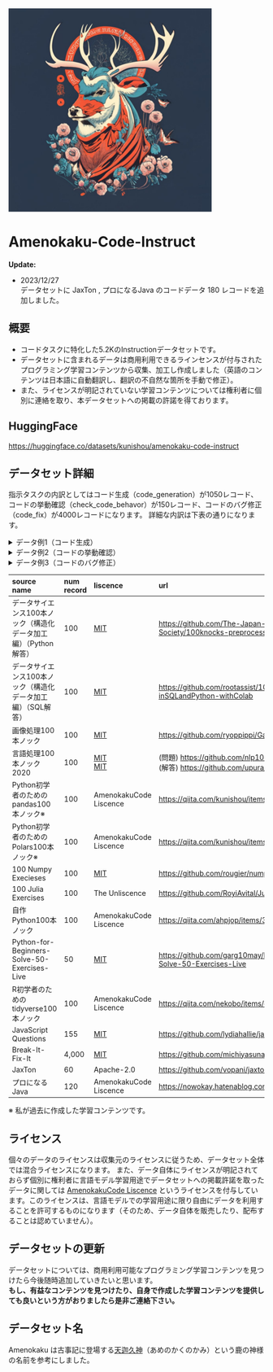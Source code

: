 <img src="https://github.com/kunishou/amenokaku-code-instruct/blob/main/image/amenokaku.png" alt="amenokaku_code">

# Amenokaku-Code-Instruct

**Update:**  
- 2023/12/27  
データセットに JaxTon , プロになるJava のコードデータ 180 レコードを追加しました。 

## 概要
- コードタスクに特化した5.2KのInstructionデータセットです。
- データセットに含まれるデータは商用利用できるラインセンスが付与されたプログラミング学習コンテンツから収集、加工し作成しました（英語のコンテンツは日本語に自動翻訳し、翻訳の不自然な箇所を手動で修正）。
- また、ライセンスが明記されていない学習コンテンツについては権利者に個別に連絡を取り、本データセットへの掲載の許諾を得ております。

## HuggingFace
https://huggingface.co/datasets/kunishou/amenokaku-code-instruct

## データセット詳細
指示タスクの内訳としてはコード生成（code_generation）が1050レコード、コードの挙動確認（check_code_behavor）が150レコード、コードのバグ修正（code_fix）が4000レコードになります。
詳細な内訳は下表の通りになります。

<details>
<summary>データ例1（コード生成）</summary>

```
Instruction:

  Pythonを用いて、renketsu.pngを4-連結数により、色分けせよ。
  
  4-連結数とは近傍との画素の状態を見る値である。
  通常、近傍は注目画素x0(x,y)が0でない場合に対して、次のように定義される。
  
  x4(x-1,y-1) x3(x,y-1) x2(x+1,y-1)
  x5(x-1,y)   x0(x,y)   x1(x+1,y)
  x6(x-1,y+1) x7(x,y+1) x8(x+1,y+1)
  
  ここで4連結数とは、次式で計算される。
  
  S = (x1 - x1 x2 x3) + (x3 - x3 x4 x5) + (x5 - x5 x6 x7) + (x7 - x7 x8 x1) 
  
  S = [0,4]の範囲をとり、
  - S = 0 は内部点
  - S = 1 は端点
  - S = 2 は連結点
  - S = 3 は分岐点
  - S = 4 は交差点
  を示す。

Output:

  import cv2
  import numpy as np
  import matplotlib.pyplot as plt
  
  
  # hilditch thining
  def hilditch(img):
      # get shape
      H, W, C = img.shape
  
      # prepare out image
      out = np.zeros((H, W), dtype=np.int)
      out[img[..., 0] > 0] = 1
  
      # inverse pixel value
      tmp = out.copy()
      _tmp = 1 - tmp
  
      count = 1
      while count > 0:
          count = 0
          tmp = out.copy()
          _tmp = 1 - tmp
  
          tmp2 = out.copy()
          _tmp2 = 1 - tmp2
          
          # each pixel
          for y in range(H):
              for x in range(W):
                  # skip black pixel
                  if out[y, x] < 1:
                      continue
                  
                  judge = 0
                  
                  ## condition 1
                  if (tmp[y, min(x+1, W-1)] * tmp[max(y-1,0 ), x] * tmp[y, max(x-1, 0)] * tmp[min(y+1, H-1), x]) == 0:
                      judge += 1
                      
                  ## condition 2
                  c = 0
                  c += (_tmp[y, min(x+1, W-1)] - _tmp[y, min(x+1, W-1)] * _tmp[max(y-1, 0), min(x+1, W-1)] * _tmp[max(y-1, 0), x])
                  c += (_tmp[max(y-1, 0), x] - _tmp[max(y-1, 0), x] * _tmp[max(y-1, 0), max(x-1, 0)] * _tmp[y, max(x-1, 0)])
                  c += (_tmp[y, max(x-1, 0)] - _tmp[y, max(x-1, 0)] * _tmp[min(y+1, H-1), max(x-1, 0)] * _tmp[min(y+1, H-1), x])
                  c += (_tmp[min(y+1, H-1), x] - _tmp[min(y+1, H-1), x] * _tmp[min(y+1, H-1), min(x+1, W-1)] * _tmp[y, min(x+1, W-1)])
                  if c == 1:
                      judge += 1
                      
                  ## condition 3
                  if np.sum(tmp[max(y-1, 0) : min(y+2, H), max(x-1, 0) : min(x+2, W)]) >= 3:
                      judge += 1
  
                  ## condition 4
                  if np.sum(out[max(y-1, 0) : min(y+2, H), max(x-1, 0) : min(x+2, W)]) >= 2:
                      judge += 1
  
                  ## condition 5
                  _tmp2 = 1 - out
  
                  c = 0
                  c += (_tmp2[y, min(x+1, W-1)] - _tmp2[y, min(x+1, W-1)] * _tmp2[max(y-1, 0), min(x+1, W-1)] * _tmp2[max(y-1, 0), x])
                  c += (_tmp2[max(y-1, 0), x] - _tmp2[max(y-1, 0), x] * (1 - tmp[max(y-1, 0), max(x-1, 0)]) * _tmp2[y, max(x-1, 0)])
                  c += (_tmp2[y, max(x-1, 0)] - _tmp2[y, max(x-1, 0)] * _tmp2[min(y+1, H-1), max(x-1, 0)] * _tmp2[min(y+1, H-1), x])
                  c += (_tmp2[min(y+1, H-1), x] - _tmp2[min(y+1, H-1), x] * _tmp2[min(y+1, H-1), min(x+1, W-1)] * _tmp2[y, min(x+1, W-1)])
                  if c == 1 or (out[max(y-1, 0), max(x-1,0 )] != tmp[max(y-1, 0), max(x-1, 0)]):
                      judge += 1
  
                  c = 0
                  c += (_tmp2[y, min(x+1, W-1)] - _tmp2[y, min(x+1, W-1)] * _tmp2[max(y-1, 0), min(x+1, W-1)] * (1 - tmp[max(y-1, 0), x]))
                  c += ((1-tmp[max(y-1, 0), x]) - (1 - tmp[max(y-1, 0), x]) * _tmp2[max(y-1, 0), max(x-1, 0)] * _tmp2[y, max(x-1, 0)])
                  c += (_tmp2[y, max(x-1,0 )] - _tmp2[y, max(x-1,0 )] * _tmp2[min(y+1, H-1), max(x-1, 0)] * _tmp2[min(y+1, H-1), x])
                  c += (_tmp2[min(y+1, H-1), x] - _tmp2[min(y+1, H-1), x] * _tmp2[min(y+1, H-1), min(x+1, W-1)] * _tmp2[y, min(x+1, W-1)])
                  if c == 1 or (out[max(y-1, 0), x] != tmp[max(y-1, 0), x]):
                      judge += 1
  
                  c = 0
                  c += (_tmp2[y, min(x+1, W-1)] - _tmp2[y, min(x+1, W-1)] * (1 - tmp[max(y-1, 0), min(x+1, W-1)]) * _tmp2[max(y-1, 0), x])
                  c += (_tmp2[max(y-1, 0), x] - _tmp2[max(y-1, 0), x] * _tmp2[max(y-1, 0), max(x-1, 0)] * _tmp2[y, max(x-1, 0)])
                  c += (_tmp2[y, max(x-1, 0)] - _tmp2[y, max(x-1, 0)] * _tmp2[min(y+1, H-1), max(x-1, 0)] * _tmp2[min(y+1, H-1), x])
                  c += (_tmp2[min(y+1, H-1), x] - _tmp2[min(y+1, H-1), x] * _tmp2[min(y+1, H-1), min(x+1, W-1)] * _tmp2[y, min(x+1, W-1)])
                  if c == 1 or (out[max(y-1, 0), min(x+1, W-1)] != tmp[max(y-1, 0), min(x+1, W-1)]):
                      judge += 1
  
                  c = 0
                  c += (_tmp2[y, min(x+1, W-1)] - _tmp2[y, min(x+1, W-1)] * _tmp2[max(y-1, 0), min(x+1, W-1)] * _tmp2[max(y-1, 0), x])
                  c += (_tmp2[max(y-1, 0), x] - _tmp2[max(y-1, 0), x] * _tmp2[max(y-1, 0), max(x-1, 0)] * (1 - tmp[y, max(x-1, 0)]))
                  c += ((1 - tmp[y, max(x-1, 0)]) - (1 - tmp[y, max(x-1, 0)]) * _tmp2[min(y+1, H-1), max(x-1, 0)] * _tmp2[min(y+1, H-1), x])
                  c += (_tmp2[min(y+1, H-1), x] - _tmp2[min(y+1, H-1), x] * _tmp2[min(y+1, H-1), min(x+1, W-1)] * _tmp2[y, min(x+1, W-1)])
                  if c == 1 or (out[y, max(x-1, 0)] != tmp[y, max(x-1, 0)]):
                      judge += 1
                  
                  if judge >= 8:
                      out[y, x] = 0
                      count += 1
                      
      out = out.astype(np.uint8) * 255
  
      return out
  
  
  # Read image
  img = cv2.imread("gazo.png").astype(np.float32)
  
  # hilditch thining
  out = hilditch(img)
  
  # Save result
  cv2.imwrite("out.png", out)
  cv2.imshow("result", out)
  cv2.waitKey(0)
  cv2.destroyAllWindows()

```
</details>

<details>
<summary>データ例2（コードの挙動確認）</summary>

```
Instruction:

  次に示すのはJavaScriptのコードです。何が出力されるでしょうか？
  
  class Chameleon {
    static colorChange(newColor) {
      this.newColor = newColor;
      return this.newColor;
    }
  
    constructor({ newColor = "green" } = {}) {
      this.newColor = newColor;
    }
  }
  
  const freddie = new Chameleon({ newColor: "purple" });
  freddie.colorChange("orange");
  
Output:

  答え：TypeError

  colorChange関数は静的です。静的メソッドは、それらが作成されたコンストラクタ上でのみ動作するように設計されており、どの子達にも受け継がれません。 freddieは子となりますので、この関数は受け継がれず、freddieインスタンスでは利用できません。
  その結果、TypeErrorが投げられます。

```
</details>

<details>
<summary>データ例3（コードのバグ修正）</summary>

```
# IndentationError

Instruction:

  次に示すpythonコードの誤りを修正しなさい。
  
  def : get_node_idx ( heap , node ) :
      for idx , item in enumerate ( heap ) :
          dist , n = item
          if n == node :
              return idx
  return - 1
  
Output:

  def get_node_idx ( heap , node ) :
      for idx , item in enumerate ( heap ) :
          dist , n = item
          if n == node :
              return idx
      return - 1

```
</details>

|source name|num record|liscence|url|
|:----|:----|:----|:----|
|データサイエンス100本ノック（構造化データ加工編）（Python解答）|100|[MIT](https://github.com/The-Japan-DataScientist-Society/100knocks-preprocess/blob/master/LICENSE)|https://github.com/The-Japan-DataScientist-Society/100knocks-preprocess|
|データサイエンス100本ノック（構造化データ加工編）（SQL解答）|100|[MIT](https://github.com/rootassist/100knocks-preprocess-inSQLandPython-withColab/blob/master/LICENSE)|https://github.com/rootassist/100knocks-preprocess-inSQLandPython-withColab|
|画像処理100本ノック|100|[MIT](https://github.com/ryoppippi/Gasyori100knock/blob/master/LICENSE)|https://github.com/ryoppippi/Gasyori100knock|
|言語処理100本ノック2020|100|[MIT](https://github.com/nlp100/nlp100.github.io/blob/develop/LICENSE)<br>[MIT](https://github.com/upura/nlp100v2020/blob/master/LICENSE)|(問題) https://github.com/nlp100/nlp100.github.io<br>(解答) https://github.com/upura/nlp100v2020|
|Python初学者のためのpandas100本ノック※|100|AmenokakuCode Liscence|https://qiita.com/kunishou/items/bd5fad9a334f4f5be51c|
|Python初学者のためのPolars100本ノック※|100|AmenokakuCode Liscence|https://qiita.com/kunishou/items/1386d14a136f585e504e|
|100 Numpy Execieses|100|[MIT](https://github.com/rougier/numpy-100/blob/master/LICENSE.txt)|https://github.com/rougier/numpy-100|
|100 Julia Exercises|100|The Unliscence|https://github.com/RoyiAvital/Julia100Exercises|
|自作Python100本ノック|100|AmenokakuCode Liscence|https://qiita.com/ahpjop/items/373f807d68044cda1c9b|
|Python-for-Beginners-Solve-50-Exercises-Live|50|[MIT](https://github.com/garg10may/Python-for-Beginners-Solve-50-Exercises-Live/blob/master/LICENSE)|https://github.com/garg10may/Python-for-Beginners-Solve-50-Exercises-Live|
|R初学者のためのtidyverse100本ノック|100|AmenokakuCode Liscence|https://qiita.com/nekobo/items/cbf32a13637273f229da|
|JavaScript Questions|155|[MIT](https://github.com/lydiahallie/javascript-questions/blob/master/LICENSE)|https://github.com/lydiahallie/javascript-questions|
|Break-It-Fix-It|4,000|[MIT](https://github.com/michiyasunaga/BIFI/blob/main/LICENSE)|https://github.com/michiyasunaga/BIFI|
|JaxTon|60|Apache-2.0|https://github.com/vopani/jaxton|
|プロになるJava|120|AmenokakuCode Liscence|https://nowokay.hatenablog.com/entry/projava17exercise2|

※ 私が過去に作成した学習コンテンツです。

## ライセンス
個々のデータのライセンスは収集元のライセンスに従うため、データセット全体では混合ライセンスになります。
また、データ自体にライセンスが明記されておらず個別に権利者に言語モデル学習用途でデータセットへの掲載許諾を取ったデータに関しては [AmenokakuCode Liscence](https://github.com/kunishou/amenokaku-code-instruct/blob/main/AmenokakuCode%20Liscence) というライセンスを付与しています。このライセンスは、言語モデルでの学習用途に限り自由にデータを利用することを許可するものになります（そのため、データ自体を販売したり、配布することは認めていません）。

## データセットの更新
データセットについては、商用利用可能なプログラミング学習コンテンツを見つけたら今後随時追加していきたいと思います。  
**もし、有益なコンテンツを見つけたり、自身で作成した学習コンテンツを提供しても良いという方がおりましたら是非ご連絡下さい。**

## データセット名
Amenokaku は古事記に登場する[天迦久神](http://kojiki.kokugakuin.ac.jp/shinmei/amenokakunokami/)（あめのかくのかみ）という鹿の神様の名前を参考にしました。
